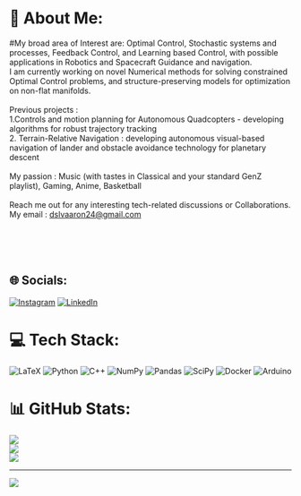 # 💫 About Me:
#My broad area of Interest are: 
Optimal Control, Stochastic systems and processes, Feedback Control, and Learning based Control, with possible applications in Robotics and Spacecraft Guidance and navigation.<br>I am currently working on novel Numerical methods for solving constrained Optimal Control problems,  and structure-preserving models for optimization on non-flat manifolds.<br><br>Previous projects : <br>1.Controls and motion planning for Autonomous Quadcopters - developing algorithms for robust trajectory tracking<br>2. Terrain-Relative Navigation : developing autonomous visual-based navigation of lander and obstacle avoidance technology for planetary descent<br><br>My passion : Music (with tastes in  Classical and your standard GenZ playlist), Gaming, Anime, Basketball<br><br>Reach me out for any interesting tech-related discussions or Collaborations.<br>My email : dslvaaron24@gmail.com<br><br><br><br><br>


## 🌐 Socials:
[![Instagram](https://img.shields.io/badge/Instagram-%23E4405F.svg?logo=Instagram&logoColor=white)](https://instagram.com/rihanaaron) [![LinkedIn](https://img.shields.io/badge/LinkedIn-%230077B5.svg?logo=linkedin&logoColor=white)](https://linkedin.com/in/rihan-aaron-d-silva) 

# 💻 Tech Stack:
![LaTeX](https://img.shields.io/badge/latex-%23008080.svg?style=flat&logo=latex&logoColor=white) ![Python](https://img.shields.io/badge/python-3670A0?style=flat&logo=python&logoColor=ffdd54) ![C++](https://img.shields.io/badge/c++-%2300599C.svg?style=flat&logo=c%2B%2B&logoColor=white) ![NumPy](https://img.shields.io/badge/numpy-%23013243.svg?style=flat&logo=numpy&logoColor=white) ![Pandas](https://img.shields.io/badge/pandas-%23150458.svg?style=flat&logo=pandas&logoColor=white) ![SciPy](https://img.shields.io/badge/SciPy-%230C55A5.svg?style=flat&logo=scipy&logoColor=%white) ![Docker](https://img.shields.io/badge/docker-%230db7ed.svg?style=flat&logo=docker&logoColor=white) ![Arduino](https://img.shields.io/badge/-Arduino-00979D?style=flat&logo=Arduino&logoColor=white)
# 📊 GitHub Stats:
![](https://github-readme-stats.vercel.app/api?username=Rihan24&theme=dark&hide_border=false&include_all_commits=true&count_private=true)<br/>
![](https://github-readme-streak-stats.herokuapp.com/?user=Rihan24&theme=dark&hide_border=false)<br/>
![](https://github-readme-stats.vercel.app/api/top-langs/?username=Rihan24&theme=dark&hide_border=false&include_all_commits=true&count_private=true&layout=compact)

---
[![](https://visitcount.itsvg.in/api?id=Rihan24&icon=0&color=0)](https://visitcount.itsvg.in)
